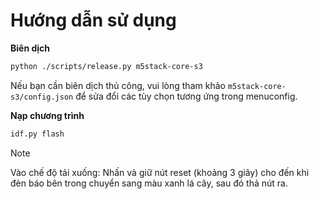# Hướng dẫn sử dụng


**Biên dịch**

```bash
python ./scripts/release.py m5stack-core-s3
```

Nếu bạn cần biên dịch thủ công, vui lòng tham khảo `m5stack-core-s3/config.json` để sửa đổi các tùy chọn tương ứng trong menuconfig.

**Nạp chương trình**

```bash
idf.py flash
```

> [!NOTE]
> Vào chế độ tải xuống: Nhấn và giữ nút reset (khoảng 3 giây) cho đến khi đèn báo bên trong chuyển sang màu xanh lá cây, sau đó thả nút ra.


 
